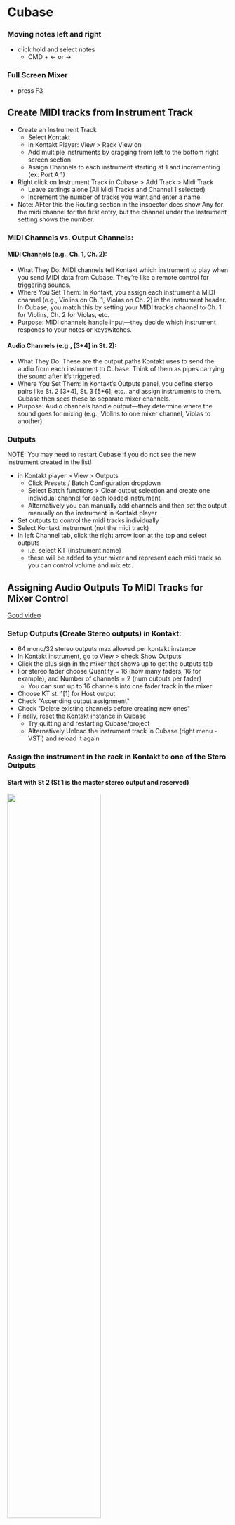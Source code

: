 # Cubase

### Moving notes left and right

- click hold and select notes
  - CMD + <- or ->

### Full Screen Mixer

- press F3

## Create MIDI tracks from Instrument Track

- Create an Instrument Track
  - Select Kontakt
  - In Kontakt Player: View > Rack View on
  - Add multiple instruments by dragging from left to the bottom right screen section
  - Assign Channels to each instrument starting at 1 and incrementing (ex: Port A 1)
- Right click on Instrument Track in Cubase > Add Track > Midi Track
  - Leave settings alone (All Midi Tracks and Channel 1 selected)
  - Increment the number of tracks you want and enter a name
- Note: AFter this the Routing section in the inspector does show Any for the midi channel for the first entry, but the channel under the Instrument setting shows the number.

### MIDI Channels vs. Output Channels:

#### MIDI Channels (e.g., Ch. 1, Ch. 2):

- What They Do: MIDI channels tell Kontakt which instrument to play when you send MIDI data from Cubase. They’re like a remote control for triggering sounds.
- Where You Set Them: In Kontakt, you assign each instrument a MIDI channel (e.g., Violins on Ch. 1, Violas on Ch. 2) in the instrument header. In Cubase, you match this by setting your MIDI track’s channel to Ch. 1 for Violins, Ch. 2 for Violas, etc.
- Purpose: MIDI channels handle input—they decide which instrument responds to your notes or keyswitches.

#### Audio Channels (e.g., [3+4] in St. 2):

- What They Do: These are the output paths Kontakt uses to send the audio from each instrument to Cubase. Think of them as pipes carrying the sound after it’s triggered.
- Where You Set Them: In Kontakt’s Outputs panel, you define stereo pairs like St. 2 [3+4], St. 3 [5+6], etc., and assign instruments to them. Cubase then sees these as separate mixer channels.
- Purpose: Audio channels handle output—they determine where the sound goes for mixing (e.g., Violins to one mixer channel, Violas to another).

### Outputs

NOTE: You may need to restart Cubase if you do not see the new instrument created in the list!

- in Kontakt player > View > Outputs
  - Click Presets / Batch Configuration dropdown
  - Select Batch functions > Clear output selection and create one individual channel for each loaded instrument
  - Alternatively you can manually add channels and then set the output manually on the instrument in Kontakt player
- Set outputs to control the midi tracks individually
- Select Kontakt instrument (not the midi track)
- In left Channel tab, click the right arrow icon at the top and select outputs
  - i.e. select KT {instrument name}
  - these will be added to your mixer and represent each midi track so you can control volume and mix etc.

## Assigning Audio Outputs To MIDI Tracks for Mixer Control

[Good video](https://www.youtube.com/watch?v=KzW-vhu0p2k)

### Setup Outputs (Create Stereo outputs) in Kontakt:

- 64 mono/32 stereo outputs max allowed per kontakt instance
- In Kontakt instrument, go to View > check Show Outputs
- Click the plus sign in the mixer that shows up to get the outputs tab
- For stereo fader choose Quantity = 16 (how many faders, 16 for example), and Number of channels = 2 (num outputs per fader)
  - You can sum up to 16 channels into one fader track in the mixer
- Choose KT st. 1[1] for Host output
- Check "Ascending output assignment"
- Check "Delete existing channels before creating new ones"
- Finally, reset the Kontakt instance in Cubase
  - Try quitting and restarting Cubase/project
  - Alternatively Unload the instrument track in Cubase (right menu - VSTi) and reload it again

### Assign the instrument in the rack in Kontakt to one of the Stero Outputs

#### Start with St 2 (St 1 is the master stereo output and reserved)

<img src="./img/assign_kontakt_instr_output.png" width="65%" height="65%" />
<br>
<br>

#### Next, in Cubase select the MIDI Track, and in the Inspector on the left, under the Routing section in the select underneath the dropdown for "Kontakt 7" (should show name of Instrument track), select the KT St {number} you chose in the Kontakt instrument instance rack view for that track. (All other ones selected for other instruments will be checked as well)

- NOTE: if there is no Instrument selected, then open the dropdown and select the Kontakt instance for that MIDI track and then the new dropdown will appear to select the Stereo output.

<br>
<img src="./img/assign_cubase_track_output.png" width="30%" height="30%" />
<br>
<br>

#### Finally, go to the mixer (F3) and you should see the new faders for KT St 2, KT St 3 etc. - switch them off mute and you can control the volume of the MIDI track with these faders.

<br>
<img src="./img/mixer_after_cubase_assign_output.png" width="30%" height="30%"/>
<br>
<br>

### Troubleshooting no sound but right channel is selected:

- Make sure the instrument track and the Midi Tracks are all Record Enabled (click the circle record button and make sure it is highlighted red)
- Also, check the Fader slider - make sure it is turned up (for the instrument in the left pane and in the mixer)

## Optimizing RAM

- Purge samples (i.e. in Kontakt)
- Load instruments into a Rack instrument. See [vid](https://www.udemy.com/course/cubase-complete-course/learn/lecture/34818318#notes)
- Can create individual instrument tracks, but you need to disable them to save ram.

## Adding Pitch Bend Wheel to Instrument

- open your desired instrument patch in Kontakt and click on the little wrench icon in the top left corner of the instrument.
- Once you’re there, move your cursor to the right until you find "Edit all Groups". Click on that. It’ll turn red.
- Now for the final step. Mosey on down to the "Source" menu and click the "Mod" button. You might see some stuff there already. Don’t pay it any mind.
  - Move your cursor down to "add modulator ...". Under "External Sources", click on "pitch bend".
- You should now have pitch bend working with the wheel for that instrument.

## Keyboard Shortcuts

- Move to beginning of track: Shift-B
- Transpose Up 1 octave (or down): Double click part to go to editor, press CMD (Win CTRL)-A to select all notes. Press SHIFT-UP (or DOWN) to move up/down octave

## Pitch in Cubase

- Middle C (C4) is labeled as C3 in Cubase (Not C4 as in American Standard Notation)

### Recording Dynamics

- Using the Mod wheel might trigger the whole track to be whatever volume you're at because MIDI interprets the last given signal
- To record dynamics, make sure Transport > MIDI Record Mode is Merge Mode
- Try Change from Ramp to Step in Controller Lane Setup
  <br>
  <img src="./img/ramptostep.png" />
  <br>
  <br>
- make sure you have "Record in editor" checked on(red) on top screen left of midi editor
- Tip: what i do is delete the old dynamics so when i write the new ones they don't get merged with the older ones so i can write the curves as i want
- Press Record after having played the part and move the mod wheel up and down to record the signals on the part
